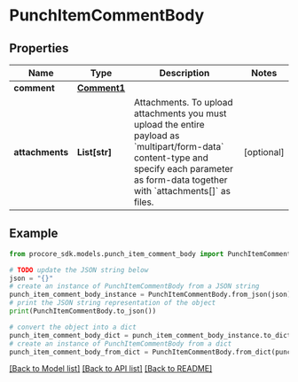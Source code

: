 # PunchItemCommentBody


## Properties

Name | Type | Description | Notes
------------ | ------------- | ------------- | -------------
**comment** | [**Comment1**](Comment1.md) |  | 
**attachments** | **List[str]** | Attachments. To upload attachments you must upload the entire payload as &#x60;multipart/form-data&#x60; content-type and specify each parameter as form-data together with &#x60;attachments[]&#x60; as files. | [optional] 

## Example

```python
from procore_sdk.models.punch_item_comment_body import PunchItemCommentBody

# TODO update the JSON string below
json = "{}"
# create an instance of PunchItemCommentBody from a JSON string
punch_item_comment_body_instance = PunchItemCommentBody.from_json(json)
# print the JSON string representation of the object
print(PunchItemCommentBody.to_json())

# convert the object into a dict
punch_item_comment_body_dict = punch_item_comment_body_instance.to_dict()
# create an instance of PunchItemCommentBody from a dict
punch_item_comment_body_from_dict = PunchItemCommentBody.from_dict(punch_item_comment_body_dict)
```
[[Back to Model list]](../README.md#documentation-for-models) [[Back to API list]](../README.md#documentation-for-api-endpoints) [[Back to README]](../README.md)


